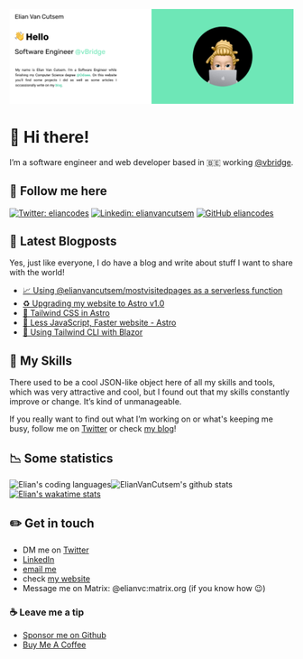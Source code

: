 [![image](./assets/bg.png)](https://www.elian.codes)

# 👋 Hi there!

I’m a software engineer and web developer based in 🇧🇪 working [@vbridge](<https://www.vbridge.eu>).

## 🤟 Follow me here

[![Twitter: eliancodes](https://img.shields.io/twitter/follow/eliancodes?style=social)](https://twitter.com/eliancodes)
[![Linkedin: elianvancutsem](https://img.shields.io/badge/-ElianVanCutsem-blue?style=flat-square&logo=Linkedin&logoColor=white&link=https://www.linkedin.com/in/elianvancutsem/)](https://www.linkedin.com/in/elianvancutsem/)
[![GitHub eliancodes](https://img.shields.io/github/followers/eliancodes?label=follow-eliancodes&style=social)](https://github.com/eliancodes)

## 📝 Latest Blogposts

Yes, just like everyone, I do have a blog and write about stuff I want to share with the world!

<!-- BLOG-POST-LIST:START -->
- [📈 Using @elianvancutsem/mostvisitedpages as a serverless function](https://www.elian.codes/blog/22-05-02-using-mostvisitedpages-as-a-function/)
- [♻️ Upgrading my website to Astro v1.0](https://www.elian.codes/blog/22-04-26-upgrading-to-astro-beta-one/)
- [💄 Tailwind CSS in Astro](https://www.elian.codes/blog/04-23-22-use-tailwind-with-astro/)
- [🎤 Less JavaScript, Faster website - Astro](https://www.elian.codes/blog/04-20-22-less-javascript-faster-website/)
- [💄 Using Tailwind CLI with Blazor](https://www.elian.codes/blog/12-16-21-using-tailwind-cli-with-blazor/)
<!-- BLOG-POST-LIST:END -->

## 💼  My Skills

There used to be a cool JSON-like object here of all my skills and tools, which was very attractive and cool, but I found out that my skills constantly improve or change. It’s kind of unmanageable.

If you really want to find out what I’m working on or what's keeping me busy, follow me on [Twitter](https://www.twitter.com/eliancodes) or check [my blog](https://www.elian.codes/blog/)!

## 📉 Some statistics

![ElianVanCutsem's github stats](https://github-readme-stats.vercel.app/api?username=eliancodes&show_icons=true&hide_border=true)
<img align="left" src="https://github-readme-stats.vercel.app/api/top-langs/?username=eliancodes&theme=light&hide=css,HTML,Jupyter%20Notebook&layout=compact&langs_count=20" alt="Elian's coding languages" /><br />
[![Elian's wakatime stats](https://github-readme-stats.vercel.app/api/wakatime?username=elianvancutsem&layout=compact)](https://github.com/eliancodes)

## ✏️ Get in touch

- DM me on [Twitter](<https://www.twitter.com/eliancodes>)
- [LinkedIn](<https://www.linkedin.com/in/elianvancutsem/>)
- [email me](<mailto:hello@elian.codes>)
- check [my website](<http://www.elian.codes>)
- Message me on Matrix: @elianvc:matrix.org (if you know how 😉)
### ☕️ Leave me a tip

- [Sponsor me on Github](<https://github.com/sponsors/ElianVanCutsem>)
- [Buy Me A Coffee](<https://www.buymeacoffee.com/elianvancutsem>)
